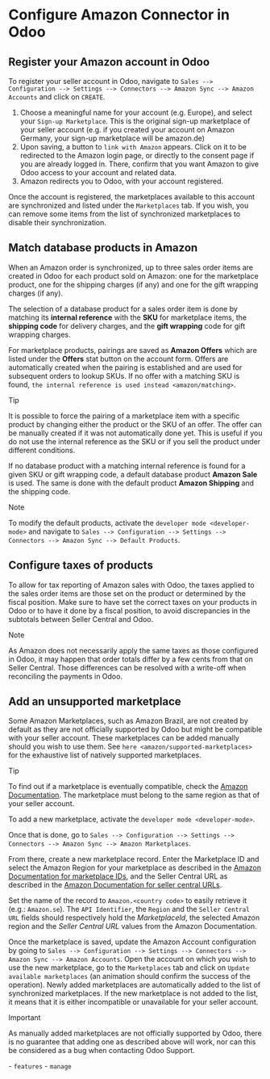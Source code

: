 # Configure Amazon Connector in Odoo

## Register your Amazon account in Odoo

<div id="amazon/setup">

To register your seller account in Odoo, navigate to `Sales -->
Configuration
--> Settings --> Connectors --> Amazon Sync --> Amazon Accounts` and
click on `CREATE`.

</div>

1.  Choose a meaningful name for your account (e.g.
    <span class="title-ref">Europe</span>), and select your `Sign-up
    Marketplace`. This is the original sign-up marketplace of your
    seller account (e.g. if you created your account on Amazon Germany,
    your sign-up marketplace will be
    <span class="title-ref">amazon.de</span>)
2.  Upon saving, a button to `link with Amazon` appears. Click on it to
    be redirected to the Amazon login page, or directly to the consent
    page if you are already logged in. There, confirm that you want
    Amazon to give Odoo access to your account and related data.
3.  Amazon redirects you to Odoo, with your account registered.

Once the account is registered, the marketplaces available to this
account are synchronized and listed under the `Marketplaces` tab. If you
wish, you can remove some items from the list of synchronized
marketplaces to disable their synchronization.

## Match database products in Amazon

When an Amazon order is synchronized, up to three sales order items are
created in Odoo for each product sold on Amazon: one for the marketplace
product, one for the shipping charges (if any) and one for the gift
wrapping charges (if any).

<div id="amazon/matching">

The selection of a database product for a sales order item is done by
matching its **internal reference** with the **SKU** for marketplace
items, the **shipping code** for delivery charges, and the **gift
wrapping** code for gift wrapping charges.

</div>

For marketplace products, pairings are saved as **Amazon Offers** which
are listed under the **Offers** stat button on the account form. Offers
are automatically created when the pairing is established and are used
for subsequent orders to lookup SKUs. If no offer with a matching SKU is
found, `the internal reference is used instead <amazon/matching>`.

<div class="tip">

<div class="title">

Tip

</div>

It is possible to force the pairing of a marketplace item with a
specific product by changing either the product or the SKU of an offer.
The offer can be manually created if it was not automatically done yet.
This is useful if you do not use the internal reference as the SKU or if
you sell the product under different conditions.

</div>

If no database product with a matching internal reference is found for a
given SKU or gift wrapping code, a default database product **Amazon
Sale** is used. The same is done with the default product **Amazon
Shipping** and the shipping code.

<div class="note">

<div class="title">

Note

</div>

To modify the default products, activate the `developer mode
<developer-mode>` and navigate to `Sales --> Configuration --> Settings
--> Connectors --> Amazon Sync -->
Default Products`.

</div>

## Configure taxes of products

To allow for tax reporting of Amazon sales with Odoo, the taxes applied
to the sales order items are those set on the product or determined by
the fiscal position. Make sure to have set the correct taxes on your
products in Odoo or to have it done by a fiscal position, to avoid
discrepancies in the subtotals between Seller Central and Odoo.

<div class="note">

<div class="title">

Note

</div>

As Amazon does not necessarily apply the same taxes as those configured
in Odoo, it may happen that order totals differ by a few cents from that
on Seller Central. Those differences can be resolved with a write-off
when reconciling the payments in Odoo.

</div>

## Add an unsupported marketplace

Some Amazon Marketplaces, such as Amazon Brazil, are not created by
default as they are not officially supported by Odoo but might be
compatible with your seller account. These marketplaces can be added
manually should you wish to use them. See `here
<amazon/supported-marketplaces>` for the exhaustive list of natively
supported marketplaces.

<div class="tip">

<div class="title">

Tip

</div>

To find out if a marketplace is eventually compatible, check the [Amazon
Documentation](https://developer-docs.amazon.com/amazon-shipping/docs/seller-central-urls).
The marketplace must belong to the same region as that of your seller
account.

</div>

To add a new marketplace, activate the `developer mode
<developer-mode>`.

Once that is done, go to `Sales --> Configuration --> Settings -->
Connectors -->
Amazon Sync --> Amazon Marketplaces`.

From there, create a new marketplace record. Enter the Marketplace ID
and select the Amazon Region for your marketplace as described in the
[Amazon Documentation for marketplace
IDs](https://developer-docs.amazon.com/amazon-shipping/docs/marketplace-ids),
and the Seller Central URL as described in the [Amazon Documentation for
seller central
URLs](https://developer-docs.amazon.com/amazon-shipping/docs/seller-central-urls).

Set the name of the record to `Amazon.<country code>` to easily retrieve
it (e.g.: `Amazon.se`). The `API Identifier`, the `Region` and the
`Seller Central URL` fields should respectively hold the
*MarketplaceId*, the selected Amazon region and the *Seller Central URL*
values from the Amazon Documentation.

Once the marketplace is saved, update the Amazon Account configuration
by going to `Sales --> Configuration --> Settings --> Connectors -->
Amazon Sync -->
Amazon Accounts`. Open the account on which you wish to use the new
marketplace, go to the `Marketplaces` tab and click on `Update available
marketplaces` (an animation should confirm the success of the
operation). Newly added marketplaces are automatically added to the list
of synchronized marketplaces. If the new marketplace is not added to the
list, it means that it is either incompatible or unavailable for your
seller account.

<div class="important">

<div class="title">

Important

</div>

As manually added marketplaces are not officially supported by Odoo,
there is no guarantee that adding one as described above will work, nor
can this be considered as a bug when contacting Odoo Support.

</div>

<div class="seealso">

\- `features` - `manage`

</div>
